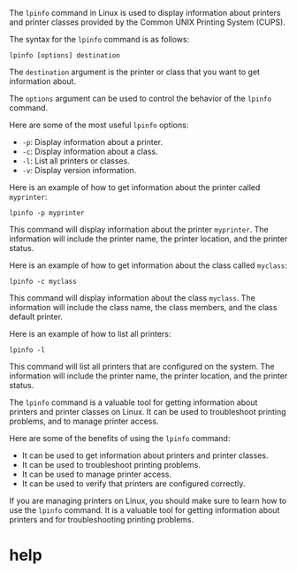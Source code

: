 The `lpinfo` command in Linux is used to display information about printers and printer classes provided by the Common UNIX Printing System (CUPS). 

The syntax for the `lpinfo` command is as follows:

```
lpinfo [options] destination
```

The `destination` argument is the printer or class that you want to get information about.

The `options` argument can be used to control the behavior of the `lpinfo` command.

Here are some of the most useful `lpinfo` options:

* `-p`: Display information about a printer.
* `-c`: Display information about a class.
* `-l`: List all printers or classes.
* `-v`: Display version information.

Here is an example of how to get information about the printer called `myprinter`:

```
lpinfo -p myprinter
```

This command will display information about the printer `myprinter`. The information will include the printer name, the printer location, and the printer status.

Here is an example of how to get information about the class called `myclass`:

```
lpinfo -c myclass
```

This command will display information about the class `myclass`. The information will include the class name, the class members, and the class default printer.

Here is an example of how to list all printers:

```
lpinfo -l
```

This command will list all printers that are configured on the system. The information will include the printer name, the printer location, and the printer status.

The `lpinfo` command is a valuable tool for getting information about printers and printer classes on Linux. It can be used to troubleshoot printing problems, and to manage printer access.

Here are some of the benefits of using the `lpinfo` command:

* It can be used to get information about printers and printer classes.
* It can be used to troubleshoot printing problems.
* It can be used to manage printer access.
* It can be used to verify that printers are configured correctly.

If you are managing printers on Linux, you should make sure to learn how to use the `lpinfo` command. It is a valuable tool for getting information about printers and for troubleshooting printing problems.




# help 

```

```
